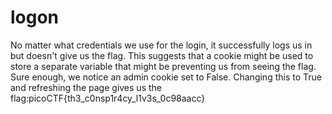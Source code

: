 # logon

No matter what credentials we use for the login, it successfully logs us in but doesn't give us the flag. This suggests that a cookie might be used to store a separate variable that might be preventing us from seeing the flag. Sure enough, we notice an admin cookie set to False. Changing this to True and refreshing the page gives us the flag:picoCTF{th3_c0nsp1r4cy_l1v3s_0c98aacc}

